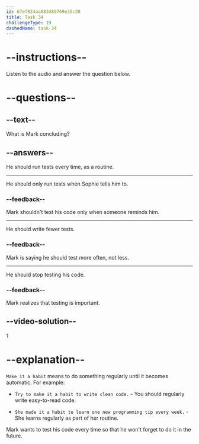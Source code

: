 ```yaml
---
id: 67ef924aa083d80769e35c20
title: Task 34
challengeType: 19
dashedName: task-34
---
```


<!-- (audio) Mark: I guess I should make it a habit to run tests every time. -->

# --instructions--

Listen to the audio and answer the question below.

# --questions--

## --text--

What is Mark concluding?

## --answers--

He should run tests every time, as a routine.

---

He should only run tests when Sophie tells him to.

### --feedback--

Mark shouldn't test his code only when someone reminds him.

---

He should write fewer tests.

### --feedback--

Mark is saying he should test more often, not less.

---

He should stop testing his code.

### --feedback--

Mark realizes that testing is important.

## --video-solution--

1

# --explanation--

`Make it a habit` means to do something regularly until it becomes automatic. For example:

- `Try to make it a habit to write clean code.` - You should regularly write easy-to-read code.

- `She made it a habit to learn one new programming tip every week.` - She learns regularly as part of her routine.

Mark wants to test his code every time so that he won't forget to do it in the future.
